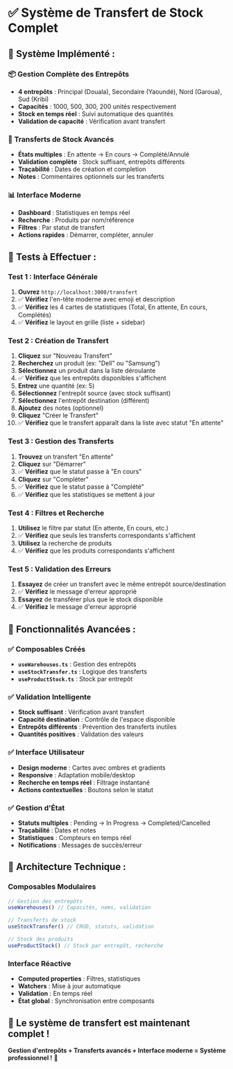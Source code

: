 # ✅ Système de Transfert de Stock Complet

## 🚀 **Système Implémenté :**

### **📦 Gestion Complète des Entrepôts**
- **4 entrepôts** : Principal (Douala), Secondaire (Yaoundé), Nord (Garoua), Sud (Kribi)
- **Capacités** : 1000, 500, 300, 200 unités respectivement
- **Stock en temps réel** : Suivi automatique des quantités
- **Validation de capacité** : Vérification avant transfert

### **🔄 Transferts de Stock Avancés**
- **États multiples** : En attente → En cours → Complété/Annulé
- **Validation complète** : Stock suffisant, entrepôts différents
- **Traçabilité** : Dates de création et completion
- **Notes** : Commentaires optionnels sur les transferts

### **📊 Interface Moderne**
- **Dashboard** : Statistiques en temps réel
- **Recherche** : Produits par nom/référence
- **Filtres** : Par statut de transfert
- **Actions rapides** : Démarrer, compléter, annuler

## 🧪 **Tests à Effectuer :**

### **Test 1 : Interface Générale**
1. **Ouvrez** `http://localhost:3000/transfert`
2. ✅ **Vérifiez** l'en-tête moderne avec emoji et description
3. ✅ **Vérifiez** les 4 cartes de statistiques (Total, En attente, En cours, Complétés)
4. ✅ **Vérifiez** le layout en grille (liste + sidebar)

### **Test 2 : Création de Transfert**
1. **Cliquez** sur "Nouveau Transfert"
2. **Recherchez** un produit (ex: "Dell" ou "Samsung")
3. **Sélectionnez** un produit dans la liste déroulante
4. ✅ **Vérifiez** que les entrepôts disponibles s'affichent
5. **Entrez** une quantité (ex: 5)
6. **Sélectionnez** l'entrepôt source (avec stock suffisant)
7. **Sélectionnez** l'entrepôt destination (différent)
8. **Ajoutez** des notes (optionnel)
9. **Cliquez** "Créer le Transfert"
10. ✅ **Vérifiez** que le transfert apparaît dans la liste avec statut "En attente"

### **Test 3 : Gestion des Transferts**
1. **Trouvez** un transfert "En attente"
2. **Cliquez** sur "Démarrer"
3. ✅ **Vérifiez** que le statut passe à "En cours"
4. **Cliquez** sur "Compléter"
5. ✅ **Vérifiez** que le statut passe à "Complété"
6. ✅ **Vérifiez** que les statistiques se mettent à jour

### **Test 4 : Filtres et Recherche**
1. **Utilisez** le filtre par statut (En attente, En cours, etc.)
2. ✅ **Vérifiez** que seuls les transferts correspondants s'affichent
3. **Utilisez** la recherche de produits
4. ✅ **Vérifiez** que les produits correspondants s'affichent

### **Test 5 : Validation des Erreurs**
1. **Essayez** de créer un transfert avec le même entrepôt source/destination
2. ✅ **Vérifiez** le message d'erreur approprié
3. **Essayez** de transférer plus que le stock disponible
4. ✅ **Vérifiez** le message d'erreur approprié

## 🎯 **Fonctionnalités Avancées :**

### **✅ Composables Créés**
- **`useWarehouses.ts`** : Gestion des entrepôts
- **`useStockTransfer.ts`** : Logique des transferts
- **`useProductStock.ts`** : Stock par entrepôt

### **✅ Validation Intelligente**
- **Stock suffisant** : Vérification avant transfert
- **Capacité destination** : Contrôle de l'espace disponible
- **Entrepôts différents** : Prévention des transferts inutiles
- **Quantités positives** : Validation des valeurs

### **✅ Interface Utilisateur**
- **Design moderne** : Cartes avec ombres et gradients
- **Responsive** : Adaptation mobile/desktop
- **Recherche en temps réel** : Filtrage instantané
- **Actions contextuelles** : Boutons selon le statut

### **✅ Gestion d'État**
- **Statuts multiples** : Pending → In Progress → Completed/Cancelled
- **Traçabilité** : Dates et notes
- **Statistiques** : Compteurs en temps réel
- **Notifications** : Messages de succès/erreur

## 🔧 **Architecture Technique :**

### **Composables Modulaires**
```typescript
// Gestion des entrepôts
useWarehouses() // Capacités, noms, validation

// Transferts de stock
useStockTransfer() // CRUD, statuts, validation

// Stock des produits
useProductStock() // Stock par entrepôt, recherche
```

### **Interface Réactive**
- **Computed properties** : Filtres, statistiques
- **Watchers** : Mise à jour automatique
- **Validation** : En temps réel
- **État global** : Synchronisation entre composants

## 🚀 **Le système de transfert est maintenant complet !**

**Gestion d'entrepôts + Transferts avancés + Interface moderne = Système professionnel !** 🎉

















